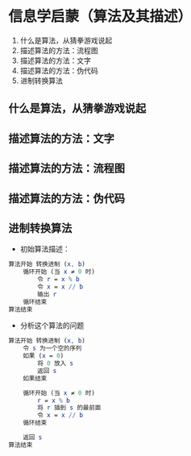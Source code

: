 # 信息学启蒙（算法及其描述）

1. 什么是算法，从猜拳游戏说起
1. 描述算法的方法：流程图
1. 描述算法的方法：文字
1. 描述算法的方法：伪代码
1. 进制转换算法

		
## 什么是算法，从猜拳游戏说起

		
## 描述算法的方法：文字

		
## 描述算法的方法：流程图

		
## 描述算法的方法：伪代码

		
## 进制转换算法

- 初始算法描述：

```mathematica []
算法开始 转换进制 (x, b)
    循环开始 (当 x ≠ 0 时)
        令 r = x % b
        令 x = x // b
        输出 r
    循环结束
算法结束
```

	
- 分析这个算法的问题

```mathematica []
算法开始 转换进制 (x, b)
    令 s 为一个空的序列
    如果 (x = 0)
        将 0 放入 s
        返回 s
    如果结束

    循环开始 (当 x ≠ 0 时)
        r = x % b
        将 r 插到 s 的最前面
        令 x = x // b
    循环结束

    返回 s
算法结束
```

